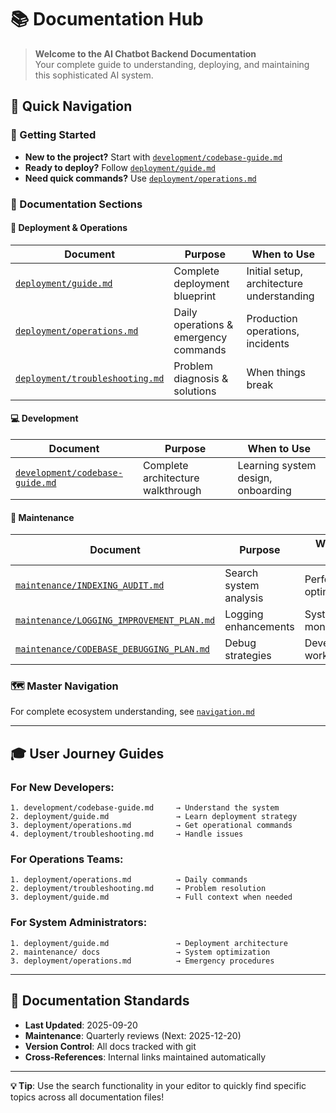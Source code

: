 # 📚 Documentation Hub

> **Welcome to the AI Chatbot Backend Documentation**  
> Your complete guide to understanding, deploying, and maintaining this sophisticated AI system.

## 🎯 **Quick Navigation**

### **🚀 Getting Started**
- **New to the project?** Start with [`development/codebase-guide.md`](development/codebase-guide.md)
- **Ready to deploy?** Follow [`deployment/guide.md`](deployment/guide.md)
- **Need quick commands?** Use [`deployment/operations.md`](deployment/operations.md)

### **📂 Documentation Sections**

#### **🔧 Deployment & Operations**
| Document | Purpose | When to Use |
|----------|---------|-------------|
| [`deployment/guide.md`](deployment/guide.md) | Complete deployment blueprint | Initial setup, architecture understanding |
| [`deployment/operations.md`](deployment/operations.md) | Daily operations & emergency commands | Production operations, incidents |
| [`deployment/troubleshooting.md`](deployment/troubleshooting.md) | Problem diagnosis & solutions | When things break |

#### **💻 Development**
| Document | Purpose | When to Use |
|----------|---------|-------------|
| [`development/codebase-guide.md`](development/codebase-guide.md) | Complete architecture walkthrough | Learning system design, onboarding |

#### **🔧 Maintenance**
| Document | Purpose | When to Use |
|----------|---------|-------------|
| [`maintenance/INDEXING_AUDIT.md`](maintenance/INDEXING_AUDIT.md) | Search system analysis | Performance optimization |
| [`maintenance/LOGGING_IMPROVEMENT_PLAN.md`](maintenance/LOGGING_IMPROVEMENT_PLAN.md) | Logging enhancements | System monitoring |
| [`maintenance/CODEBASE_DEBUGGING_PLAN.md`](maintenance/CODEBASE_DEBUGGING_PLAN.md) | Debug strategies | Development workflow |

### **🗺️ Master Navigation**
For complete ecosystem understanding, see [`navigation.md`](navigation.md)

---

## 🎓 **User Journey Guides**

### **For New Developers:**
```
1. development/codebase-guide.md     → Understand the system
2. deployment/guide.md               → Learn deployment strategy
3. deployment/operations.md          → Get operational commands
4. deployment/troubleshooting.md     → Handle issues
```

### **For Operations Teams:**
```
1. deployment/operations.md          → Daily commands
2. deployment/troubleshooting.md     → Problem resolution
3. deployment/guide.md               → Full context when needed
```

### **For System Administrators:**
```
1. deployment/guide.md               → Deployment architecture
2. maintenance/ docs                 → System optimization
3. deployment/operations.md          → Emergency procedures
```

---

## 📝 **Documentation Standards**

- **Last Updated**: 2025-09-20
- **Maintenance**: Quarterly reviews (Next: 2025-12-20)
- **Version Control**: All docs tracked with git
- **Cross-References**: Internal links maintained automatically

---

**💡 Tip**: Use the search functionality in your editor to quickly find specific topics across all documentation files!
